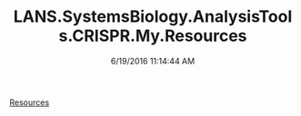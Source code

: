 ﻿---
title: LANS.SystemsBiology.AnalysisTools.CRISPR.My.Resources
date: 6/19/2016 11:14:44 AM
---

[Resources](T-LANS.SystemsBiology.AnalysisTools.CRISPR.My.Resources.Resources.html)
